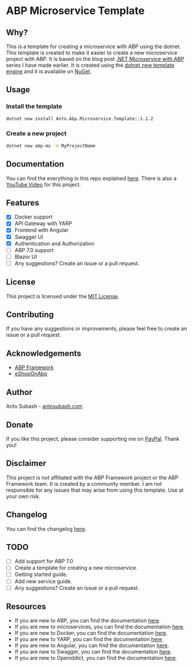 # ABP Microservice Template

## Why?

This is a template for creating a microservice with ABP using the dotnet. This template is created to make it easier to create a new microservice project with ABP. It is based on the blog post [.NET Microservice with ABP](https://blog.antosubash.com/posts/abp-microservice-series) series I have made earlier. It is created using the [dotnet new template engine](https://docs.microsoft.com/en-us/dotnet/core/tools/custom-templates) and it is available on [NuGet](https://www.nuget.org/packages/Anto.Abp.Microservice.Template/).

## Usage

### Install the template

```bash
dotnet new install Anto.Abp.Microservice.Template::1.1.2
```

### Create a new project

```bash
dotnet new abp-ms -n MyProjectName
```

## Documentation

You can find the everything in this repo explained [here](https://blog.antosubash.com/posts/abp-microservice-series). There is also a [YouTube Video](https://www.youtube.com/watch?v=PFFNHQUn74A) for this project.

## Features

- [x] Docker support
- [x] API Gateway with YARP
- [x] Frontend with Angular
- [x] Swagger UI
- [x] Authentication and Authorization
- [ ] ABP 7.0 support
- [ ] Blazor UI
- [ ] Any suggestions? Create an issue or a pull request.

## License

This project is licensed under the [MIT License](LICENSE).

## Contributing

If you have any suggestions or improvements, please feel free to create an issue or a pull request.

## Acknowledgements

- [ABP Framework](https://abp.io/)
- [eShopOnAbp](https://github.com/abpframework/eShopOnAbp)

## Author

Anto Subash - [antosubash.com](https://antosubash.com)

## Donate

If you like this project, please consider supporting me on [PayPal](https://www.paypal.me/antosubash). Thank you!

## Disclaimer

This project is not affiliated with the ABP Framework project or the ABP Framework team. It is created by a community member. I am not responsible for any issues that may arise from using this template. Use at your own risk.

## Changelog

You can find the changelog [here](CHANGELOG.md).

## TODO

- [ ] Add support for ABP 7.0
- [ ] Create a template for creating a new microservice.
- [ ] Getting started guide.
- [ ] Add new service guide.
- [ ] Any suggestions? Create an issue or a pull request.

## Resources

- If you are new to ABP, you can find the documentation [here](https://docs.abp.io/en/abp/latest/).
- If you are new to microservices, you can find the documentation [here](https://docs.microsoft.com/en-us/dotnet/architecture/microservices/).
- If you are new to Docker, you can find the documentation [here](https://docs.docker.com/).
- If you are new to YARP, you can find the documentation [here](https://microsoft.github.io/reverse-proxy/articles/getting-started.html).
- If you are new to Angular, you can find the documentation [here](https://angular.io/docs).
- If you are new to Swagger, you can find the documentation [here](https://swagger.io/docs/).
- If you are new to Openiddict, you can find the documentation [here](https://documentation.openiddict.com/guides/getting-started.html/).